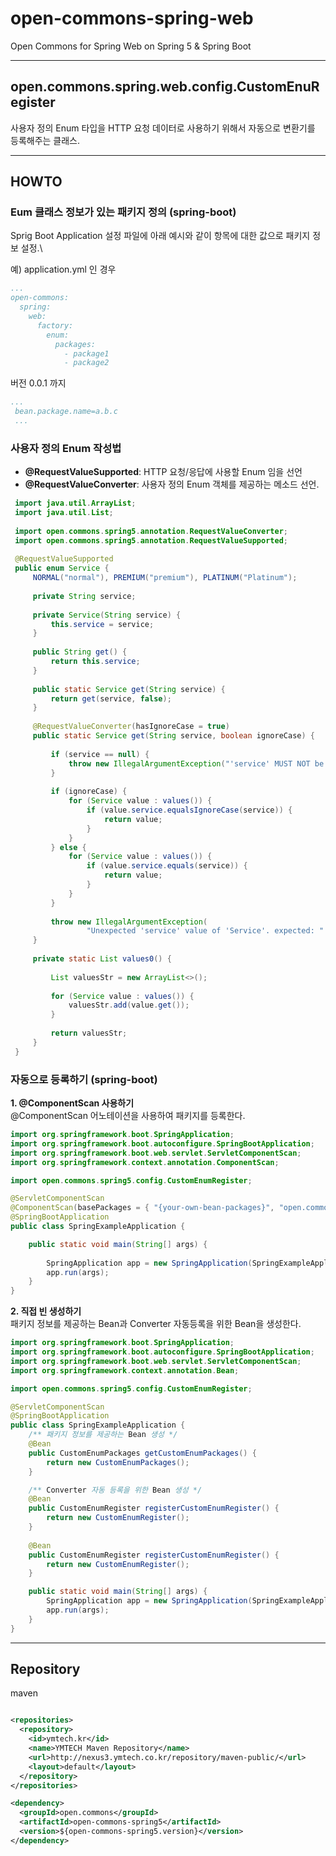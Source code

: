 # open-commons-spring-web
Open Commons for Spring Web on Spring 5 & Spring Boot 

---
## open.commons.spring.web.config.CustomEnuRegister
사용자 정의 Enum 타입을 HTTP 요청 데이터로 사용하기 위해서 자동으로 변환기를 등록해주는 클래스. 


---
## HOWTO
### Eum 클래스 정보가 있는 패키지 정의 (spring-boot)
Sprig Boot Application 설정 파일에 아래 예시와 같이 항목에 대한 값으로 패키지 정보 설정.\

예) application.yml 인 경우
``` yml
...
open-commons:
  spring:
    web:
      factory:
        enum:
          packages:
            - package1
            - package2
```

버전 0.0.1 까지
``` yml
...
 bean.package.name=a.b.c
 ...
 ```


### 사용자 정의 Enum 작성법
- __@RequestValueSupported__: HTTP 요청/응답에 사용할 Enum 임을 선언
- __@RequestValueConverter__: 사용자 정의 Enum 객체를 제공하는 메소드 선언.

``` java
 import java.util.ArrayList;
 import java.util.List;
 
 import open.commons.spring5.annotation.RequestValueConverter;
 import open.commons.spring5.annotation.RequestValueSupported;
 
 @RequestValueSupported
 public enum Service {
     NORMAL("normal"), PREMIUM("premium"), PLATINUM("Platinum");
 
     private String service;
 
     private Service(String service) {
         this.service = service;
     }
 
     public String get() {
         return this.service;
     }
 
     public static Service get(String service) {
         return get(service, false);
     }
 
     @RequestValueConverter(hasIgnoreCase = true)
     public static Service get(String service, boolean ignoreCase) {
 
         if (service == null) {
             throw new IllegalArgumentException("'service' MUST NOT be null. input: " + service);
         }
 
         if (ignoreCase) {
             for (Service value : values()) {
                 if (value.service.equalsIgnoreCase(service)) {
                     return value;
                 }
             }
         } else {
             for (Service value : values()) {
                 if (value.service.equals(service)) {
                     return value;
                 }
             }
         }
 
         throw new IllegalArgumentException(
                 "Unexpected 'service' value of 'Service'. expected: " + values0() + " & Ignore case-sensitive: " + ignoreCase + ", input: " + service);
     }
 
     private static List values0() {
 
         List valuesStr = new ArrayList<>();
 
         for (Service value : values()) {
             valuesStr.add(value.get());
         }
 
         return valuesStr;
     }
 }
 ```
 
### 자동으로 등록하기 (spring-boot)

**1. @ComponentScan 사용하기**\
@ComponentScan 어노테이션을 사용하여 패키지를 등록한다.

``` java
import org.springframework.boot.SpringApplication;
import org.springframework.boot.autoconfigure.SpringBootApplication;
import org.springframework.boot.web.servlet.ServletComponentScan;
import org.springframework.context.annotation.ComponentScan;

import open.commons.spring5.config.CustomEnumRegister;

@ServletComponentScan
@ComponentScan(basePackages = { "{your-own-bean-packages}", "open.commons.spring.web.config" })
@SpringBootApplication
public class SpringExampleApplication {

    public static void main(String[] args) {
    
        SpringApplication app = new SpringApplication(SpringExampleApplication.class);
        app.run(args);
    }
}
```

**2. 직접 빈 생성하기**\
패키지 정보를 제공하는 Bean과 Converter 자동등록을 위한 Bean을 생성한다.

``` java
import org.springframework.boot.SpringApplication;
import org.springframework.boot.autoconfigure.SpringBootApplication;
import org.springframework.boot.web.servlet.ServletComponentScan;
import org.springframework.context.annotation.Bean;

import open.commons.spring5.config.CustomEnumRegister;

@ServletComponentScan
@SpringBootApplication
public class SpringExampleApplication {
    /** 패키지 정보를 제공하는 Bean 생성 */
    @Bean
    public CustomEnumPackages getCustomEnumPackages() {
        return new CustomEnumPackages();
    }

    /** Converter 자동 등록을 위한 Bean 생성 */
    @Bean
    public CustomEnumRegister registerCustomEnumRegister() {
        return new CustomEnumRegister();
    }
 
    @Bean
    public CustomEnumRegister registerCustomEnumRegister() {
        return new CustomEnumRegister();
    }

    public static void main(String[] args) {
        SpringApplication app = new SpringApplication(SpringExampleApplication.class);
        app.run(args);
    }
}
```
 
--- 
## Repository
maven
``` xml

<repositories>
  <repository>
    <id>ymtech.kr</id>
    <name>YMTECH Maven Repository</name>
    <url>http://nexus3.ymtech.co.kr/repository/maven-public/</url>
    <layout>default</layout>
  </repository>
</repositories>

<dependency>
  <groupId>open.commons</groupId>
  <artifactId>open-commons-spring5</artifactId>
  <version>${open-commons-spring5.version}</version>
</dependency>
```
 



